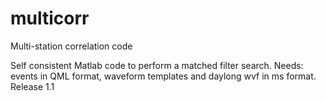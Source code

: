 # multicorr
Multi-station correlation code 

Self consistent Matlab code to perform a matched filter search. 
Needs: events in QML format, waveform templates and daylong wvf in ms format.
Release 1.1 
